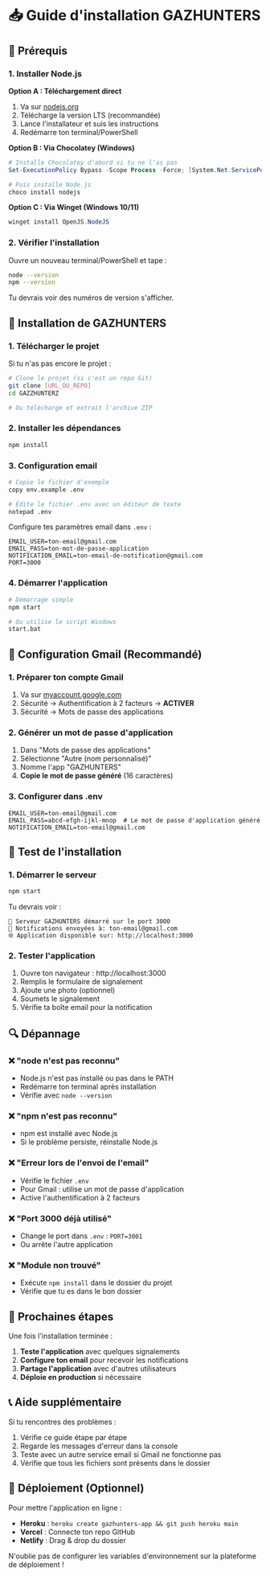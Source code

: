 # 📥 Guide d'installation GAZHUNTERS

## 🔧 Prérequis

### 1. Installer Node.js

**Option A : Téléchargement direct**
1. Va sur [nodejs.org](https://nodejs.org/)
2. Télécharge la version LTS (recommandée)
3. Lance l'installateur et suis les instructions
4. Redémarre ton terminal/PowerShell

**Option B : Via Chocolatey (Windows)**
```powershell
# Installe Chocolatey d'abord si tu ne l'as pas
Set-ExecutionPolicy Bypass -Scope Process -Force; [System.Net.ServicePointManager]::SecurityProtocol = [System.Net.ServicePointManager]::SecurityProtocol -bor 3072; iex ((New-Object System.Net.WebClient).DownloadString('https://community.chocolatey.org/install.ps1'))

# Puis installe Node.js
choco install nodejs
```

**Option C : Via Winget (Windows 10/11)**
```powershell
winget install OpenJS.NodeJS
```

### 2. Vérifier l'installation
Ouvre un nouveau terminal/PowerShell et tape :
```bash
node --version
npm --version
```

Tu devrais voir des numéros de version s'afficher.

## 🚀 Installation de GAZHUNTERS

### 1. Télécharger le projet
Si tu n'as pas encore le projet :
```bash
# Clone le projet (si c'est un repo Git)
git clone [URL_DU_REPO]
cd GAZZHUNTERZ

# Ou télécharge et extrait l'archive ZIP
```

### 2. Installer les dépendances
```bash
npm install
```

### 3. Configuration email
```bash
# Copie le fichier d'exemple
copy env.example .env

# Édite le fichier .env avec un éditeur de texte
notepad .env
```

Configure tes paramètres email dans `.env` :
```env
EMAIL_USER=ton-email@gmail.com
EMAIL_PASS=ton-mot-de-passe-application
NOTIFICATION_EMAIL=ton-email-de-notification@gmail.com
PORT=3000
```

### 4. Démarrer l'application
```bash
# Démarrage simple
npm start

# Ou utilise le script Windows
start.bat
```

## 📧 Configuration Gmail (Recommandé)

### 1. Préparer ton compte Gmail
1. Va sur [myaccount.google.com](https://myaccount.google.com)
2. Sécurité → Authentification à 2 facteurs → **ACTIVER**
3. Sécurité → Mots de passe des applications

### 2. Générer un mot de passe d'application
1. Dans "Mots de passe des applications"
2. Sélectionne "Autre (nom personnalisé)"
3. Nomme l'app "GAZHUNTERS"
4. **Copie le mot de passe généré** (16 caractères)

### 3. Configurer dans .env
```env
EMAIL_USER=ton-email@gmail.com
EMAIL_PASS=abcd-efgh-ijkl-mnop  # Le mot de passe d'application généré
NOTIFICATION_EMAIL=ton-email@gmail.com
```

## 🧪 Test de l'installation

### 1. Démarrer le serveur
```bash
npm start
```

Tu devrais voir :
```
🚀 Serveur GAZHUNTERS démarré sur le port 3000
📧 Notifications envoyées à: ton-email@gmail.com
🌐 Application disponible sur: http://localhost:3000
```

### 2. Tester l'application
1. Ouvre ton navigateur : http://localhost:3000
2. Remplis le formulaire de signalement
3. Ajoute une photo (optionnel)
4. Soumets le signalement
5. Vérifie ta boîte email pour la notification

## 🔍 Dépannage

### ❌ "node n'est pas reconnu"
- Node.js n'est pas installé ou pas dans le PATH
- Redémarre ton terminal après installation
- Vérifie avec `node --version`

### ❌ "npm n'est pas reconnu"
- npm est installé avec Node.js
- Si le problème persiste, réinstalle Node.js

### ❌ "Erreur lors de l'envoi de l'email"
- Vérifie le fichier `.env`
- Pour Gmail : utilise un mot de passe d'application
- Active l'authentification à 2 facteurs

### ❌ "Port 3000 déjà utilisé"
- Change le port dans `.env` : `PORT=3001`
- Ou arrête l'autre application

### ❌ "Module non trouvé"
- Exécute `npm install` dans le dossier du projet
- Vérifie que tu es dans le bon dossier

## 🎯 Prochaines étapes

Une fois l'installation terminée :
1. **Teste l'application** avec quelques signalements
2. **Configure ton email** pour recevoir les notifications
3. **Partage l'application** avec d'autres utilisateurs
4. **Déploie en production** si nécessaire

## 📞 Aide supplémentaire

Si tu rencontres des problèmes :
1. Vérifie ce guide étape par étape
2. Regarde les messages d'erreur dans la console
3. Teste avec un autre service email si Gmail ne fonctionne pas
4. Vérifie que tous les fichiers sont présents dans le dossier

## 🚀 Déploiement (Optionnel)

Pour mettre l'application en ligne :
- **Heroku** : `heroku create gazhunters-app && git push heroku main`
- **Vercel** : Connecte ton repo GitHub
- **Netlify** : Drag & drop du dossier

N'oublie pas de configurer les variables d'environnement sur la plateforme de déploiement !

